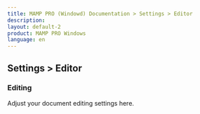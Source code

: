```yaml
---
title: MAMP PRO (Windowd) Documentation > Settings > Editor
description: 
layout: default-2
product: MAMP PRO Windows
language: en
---
```


## Settings > Editor

### Editing

Adjust your document editing settings here.


